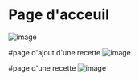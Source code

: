 # Page d'acceuil
![image](https://user-images.githubusercontent.com/69443278/164950927-56a88e39-29e7-4774-bffc-b808561a5b6c.png)

#page d'ajout d'une recette
![image](https://user-images.githubusercontent.com/69443278/164950949-eb1e2b76-a10f-43a0-a163-888227b9eada.png)

#page d'une recette
![image](https://user-images.githubusercontent.com/69443278/164950965-ba2866aa-1fce-4420-add2-efa8d8fb45e9.png)
